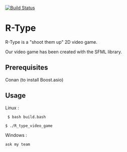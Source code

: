 
[![Build Status](https://travis-ci.com/NicolasKeita/R-type-video-game.svg?token=yCU9eZUj8esevSHWuiuJ&branch=master)](https://travis-ci.com/NicolasKeita/R-type-video-game)

# R-Type
R-Type is a "shoot them up" 2D video game.

Our video game has been created with the SFML library.

## Prerequisites

Conan (to install Boost.asio)

## Usage

Linux :

``` $ bash build.bash```
 
 ```$ ./R_type_video_game```
 

Windows :

``` ask my team ```
